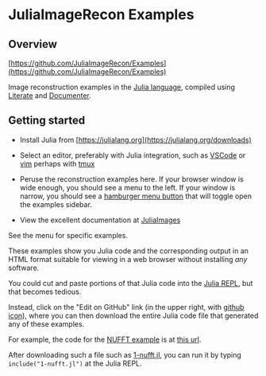 
# JuliaImageRecon Examples

## Overview

[https://github.com/JuliaImageRecon/Examples](https://github.com/JuliaImageRecon/Examples)

Image reconstruction examples
in the
[Julia language](https://julialang.org),
compiled using
[Literate](https://github.com/fredrikekre/Literate.jl)
and
[Documenter](https://github.com/JuliaDocs/Documenter.jl).

## Getting started

* Install Julia from
[https://julialang.org](https://julialang.org/downloads)

* Select an editor, preferably with Julia integration, such as
[VSCode]( https://www.julia-vscode.org)
or [vim](https://github.com/JuliaEditorSupport/julia-vim)
perhaps with
[tmux](https://discourse.julialang.org/t/julia-vim-tutorial-for-newbies/36636)

* Peruse the reconstruction examples here.
If your browser window is wide enough,
you should see a menu to the left.
If your window is narrow,
you should see a
[hamburger menu button](https://en.wikipedia.org/wiki/Hamburger_button)
that will toggle open the examples sidebar.

* View the excellent documentation at
[JuliaImages](https://juliaimages.org)

See the menu
for specific examples.

These examples show you Julia code
and the corresponding output
in an HTML format suitable for viewing
in a web browser
without installing *any* software.

You could cut and paste portions of that Julia code
into the
[Julia REPL](https://docs.julialang.org/en/v1/stdlib/REPL),
but that becomes tedious.

Instead,
click on the "Edit on GitHub" link
(in the upper right, with
[github icon](https://github.githubassets.com/images/modules/logos_page/GitHub-Mark.png)),
where you can then download the entire Julia code file
that generated any of these examples.

For example,
the code for the
[NUFFT example](https://juliaimagerecon.github.io/Examples/mri/1-nufft)
is at
[this url](https://github.com/JuliaImageRecon/Examples/blob/main/docs/lit/mri/1-nufft.jl).

After downloading such a file such as
[1-nufft.jl](https://github.com/JuliaImageRecon/Examples/blob/main/docs/lit/mri/1-nufft.jl),
you can run it
by typing
`include("1-nufft.jl")`
at the Julia REPL.
